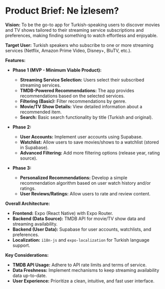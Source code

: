 # Product Brief: Ne İzlesem?

**Vision:** To be the go-to app for Turkish-speaking users to discover movies and TV shows tailored to their streaming service subscriptions and preferences, making finding something to watch effortless and enjoyable.

**Target User:** Turkish speakers who subscribe to one or more streaming services (Netflix, Amazon Prime Video, Disney+, BluTV, etc.).

**Features:**

*   **Phase 1 (MVP - Minimum Viable Product):**
    *   **Streaming Service Selection:** Users select their subscribed streaming services.
    *   **TMDB-Powered Recommendations:**  The app provides recommendations based on the selected services.
    *   **Filtering (Basic):** Filter recommendations by genre.
    *   **Movie/TV Show Details:**  View detailed information about a recommended item.
    *   **Search:** Basic search functionality by title (Turkish and original).

*   **Phase 2:**
    *   **User Accounts:** Implement user accounts using Supabase.
    *   **Watchlist:** Allow users to save movies/shows to a watchlist (stored in Supabase).
    *   **Advanced Filtering:** Add more filtering options (release year, rating source).

*   **Phase 3:**
    *   **Personalized Recommendations:** Develop a simple recommendation algorithm based on user watch history and/or ratings.
    *   **User Reviews/Ratings:**  Allow users to rate and review content.

**Overall Architecture:**

*   **Frontend:** Expo (React Native) with Expo Router.
*   **Backend (Data Source):** TMDB API for movie/TV show data and streaming availability.
*   **Backend (User Data):** Supabase for user accounts, watchlists, and preferences.
*   **Localization:** `i18n-js` and `expo-localization` for Turkish language support.

**Key Considerations:**

*   **TMDB API Usage:**  Adhere to API rate limits and terms of service.
*   **Data Freshness:** Implement mechanisms to keep streaming availability data up-to-date.
*   **User Experience:**  Prioritize a clean, intuitive, and fast user interface.